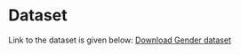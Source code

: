 # Dataset
Link to the dataset is given below:
[Download Gender dataset](https://www.kaggle.com/datasets/yasserhessein/gender-dataset)

